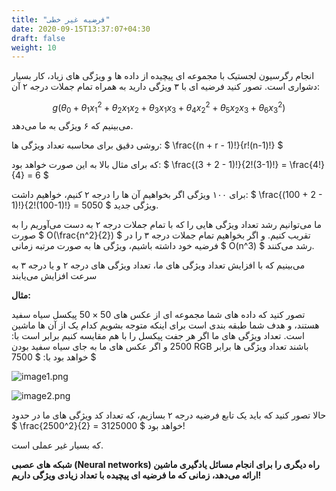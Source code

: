 ```yaml
---
title: "فرضیه غیر خطی"
date: 2020-09-15T13:37:07+04:30
draft: false
weight: 10
---
```


انجام رگرسیون لجستیک با مجموعه ای پیچیده از داده ها و ویژگی های زیاد، کار بسیار دشواری است.
تصور کنید فرضیه ای با ۳ ویژگی دارید به همراه تمام جملات درجه ۲ آن:

$$
g(\theta_0 + \theta_1 x_1^2 + \theta_2 x_1 x_2 + \theta_3 x_1 x_3 + \theta_4 x_2 ^2 + \theta_5 x_2 x_3 + \theta_6 x_3 ^2 )
$$
می‌بینیم که ۶ ویژگی به ما می‌دهد.

روشی دقیق برای محاسبه تعداد ویژگی ها:
$ \frac{(n + r - 1)!}{r!(n-1)!} $

که برای مثال بالا به این صورت خواهد بود:
$ \frac{(3 + 2 - 1)!}{2!(3-1)!} = \frac{4!}{4} = 6 $

برای ۱۰۰ ویژگی اگر بخواهیم آن ها را درجه ۲ کنیم، خواهیم داشت:
$ \frac{(100 + 2 - 1)!}{2!(100-1)!} = 5050 $ ویژگی جدید.

ما می‌توانیم رشد تعداد ویژگی هایی را که با تمام جملات درجه ۲ به دست می‌آوریم را به صورت
$ O(\frac{n^2}{2}) $ تقریب کنیم.
و اگر بخواهیم تمام جملات درجه ۳ را در فرضیه خود داشته باشیم،
ویژگی ها به صورت مرتبه زمانی $ O(n^3) $ رشد می‌کنند.

می‌بینیم که با افزایش تعداد ویژگی های ما، تعداد ویژگی های درجه ۲ و یا درجه ۳ به سرعت افزایش می‌یابند

**مثال:**

تصور کنید که داده های شما مجموعه ای از عکس های
$50 \times  50$ پیکسل سیاه سفید هستند، 
و هدف شما طبقه بندی است برای اینکه متوجه بشویم کدام یک از آن ها ماشین است. تعداد ویژگی های ما اگر هر جفت پیکسل را  با هم مقایسه کنیم برابر است با:
$2500$
و اگر عکس های ما به جای سیاه سفید بودن RGB باشند
تعداد ویژگی ها برابر خواهد بود با:
$ 7500 $

![image1.png](../images/image1.png?width=40pc)

![image2.png](../images/image2.png?width=40pc)

حالا تصور کنید که باید یک تابع فرضیه درجه ۲ بسازیم، که تعداد کد ویژگی های ما در حدود
$ \frac{2500^2}{2} = 3125000 $ خواهد بود!

که بسیار غیر عملی است.

**شبکه های عصبی (Neural networks) راه دیگری را برای انجام مسائل یادگیری ماشین
ارائه می‌دهد، زمانی که ما فرضیه ای پیچیده با تعداد زیادی ویژگی داریم!**